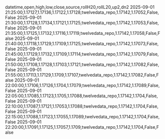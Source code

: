 datetime,open,high,low,close,source,rollH20,rollL20,up2,dn2
2025-09-01 21:25:00,1.17127,1.17136,1.17122,1.17128,twelvedata_repo,1.17142,1.17052,False,False
2025-09-01 21:30:00,1.17128,1.17134,1.17121,1.17125,twelvedata_repo,1.17142,1.17053,False,False
2025-09-01 21:35:00,1.17125,1.17132,1.17116,1.17119,twelvedata_repo,1.17142,1.17058,False,False
2025-09-01 21:40:00,1.17118,1.17129,1.17109,1.17125,twelvedata_repo,1.17142,1.17073,False,False
2025-09-01 21:45:00,1.17129,1.17132,1.17109,1.17114,twelvedata_repo,1.17142,1.17079,False,False
2025-09-01 21:50:00,1.17108,1.17128,1.17103,1.17121,twelvedata_repo,1.17142,1.17082,False,False
2025-09-01 21:55:00,1.17113,1.17129,1.1709,1.17107,twelvedata_repo,1.17142,1.17082,False,False
2025-09-01 22:00:00,1.17106,1.17126,1.1704,1.17079,twelvedata_repo,1.17142,1.17089,False,False
2025-09-01 22:05:00,1.17085,1.17123,1.1705,1.17088,twelvedata_repo,1.17142,1.1704,False,False
2025-09-01 22:10:00,1.17087,1.17121,1.17053,1.17088,twelvedata_repo,1.17142,1.1704,False,False
2025-09-01 22:15:00,1.17088,1.17123,1.17055,1.17089,twelvedata_repo,1.17142,1.1704,False,False
2025-09-01 22:20:00,1.17091,1.17125,1.17057,1.1709,twelvedata_repo,1.17142,1.1704,False,False
